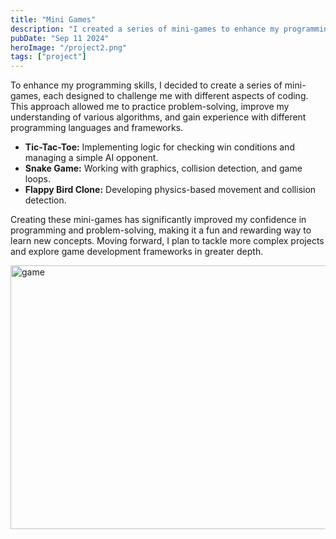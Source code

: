 ```yaml
---
title: "Mini Games"
description: "I created a series of mini-games to enhance my programming skills, exploring different concepts like logic, physics, and UI design while gaining hands-on experience various languages and frameworks."
pubDate: "Sep 11 2024"
heroImage: "/project2.png"
tags: ["project"]
---
```


To enhance my programming skills, I decided to create a series of mini-games, each designed to challenge me with different aspects of coding. This approach allowed me to practice problem-solving, improve my understanding of various algorithms, and gain experience with different programming languages and frameworks.

<ul>
  <li><strong>Tic-Tac-Toe:</strong> Implementing logic for checking win conditions and managing a simple AI opponent.</li>
  <li><strong>Snake Game:</strong> Working with graphics, collision detection, and game loops.</li>
  <li><strong>Flappy Bird Clone:</strong> Developing physics-based movement and collision detection.</li>
</ul>

Creating these mini-games has significantly improved my confidence in programming and problem-solving, making it a fun and rewarding way to learn new concepts. Moving forward, I plan to tackle more complex projects and explore game development frameworks in greater depth.

<Image width="750" height="422" format="gif" src="/minigame.gif" alt="game" class="w-full mb-6" />
